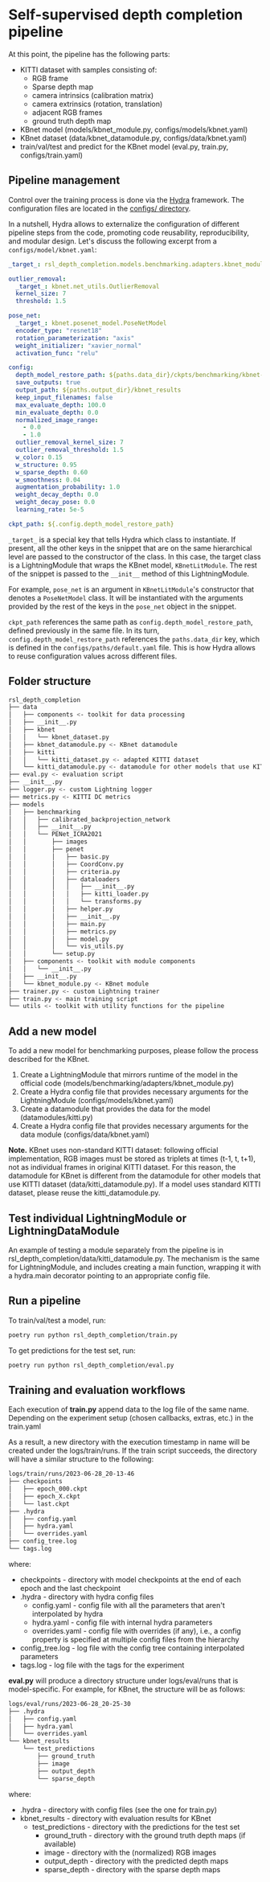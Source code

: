 # Self-supervised depth completion pipeline

At this point, the pipeline has the following parts:

- KITTI dataset with samples consisting of:
  - RGB frame
  - Sparse depth map
  - camera intrinsics (calibration matrix)
  - camera extrinsics (rotation, translation)
  - adjacent RGB frames
  - ground truth depth map
- KBnet model (models/kbnet_module.py, configs/models/kbnet.yaml)
- KBnet dataset (data/kbnet_datamodule.py, configs/data/kbnet.yaml)
- train/val/test and predict for the KBnet model (eval.py, train.py, configs/train.yaml)

## Pipeline management

Control over the training process is done via the [Hydra](https://hydra.cc/) framework. The configuration files are located in the [configs/ directory](../configs).

In a nutshell, Hydra allows to externalize the configuration of different pipeline steps from the code, promoting code reusability, reproducibility, and modular design. Let's discuss the following excerpt from a `configs/model/kbnet.yaml`:

```yaml
_target_: rsl_depth_completion.models.benchmarking.adapters.kbnet_module.KBnetLitModule

outlier_removal:
  _target_: kbnet.net_utils.OutlierRemoval
  kernel_size: 7
  threshold: 1.5

pose_net:
  _target_: kbnet.posenet_model.PoseNetModel
  encoder_type: "resnet18"
  rotation_parameterization: "axis"
  weight_initializer: "xavier_normal"
  activation_func: "relu"

config:
  depth_model_restore_path: ${paths.data_dir}/ckpts/benchmarking/kbnet-kitti.pth
  save_outputs: true
  output_path: ${paths.output_dir}/kbnet_results
  keep_input_filenames: false
  max_evaluate_depth: 100.0
  min_evaluate_depth: 0.0
  normalized_image_range:
    - 0.0
    - 1.0
  outlier_removal_kernel_size: 7
  outlier_removal_threshold: 1.5
  w_color: 0.15
  w_structure: 0.95
  w_sparse_depth: 0.60
  w_smoothness: 0.04
  augmentation_probability: 1.0
  weight_decay_depth: 0.0
  weight_decay_pose: 0.0
  learning_rate: 5e-5

ckpt_path: ${.config.depth_model_restore_path}
```

`_target_` is a special key that tells Hydra which class to instantiate. If present, all the other keys in the snippet that are on the same hierarchical level are passed to the constructor of the class.
 In this case, the target class is a LightningModule that wraps the KBnet model, `KBnetLitModule`. The rest of the snippet is passed to the `__init__` method of this LightningModule.

 For example, `pose_net` is an argument in `KBnetLitModule`'s constructor that denotes a `PoseNetModel` class. It will be instantiated with the arguments provided by the rest of the keys in the `pose_net` object in the snippet.

`ckpt_path` references the same path as `config.depth_model_restore_path`, defined previously in the same file. In its turn, `config.depth_model_restore_path` references the `paths.data_dir` key, which is defined in the `configs/paths/default.yaml` file. This is how Hydra allows to reuse configuration values across different files.

## Folder structure

```bash
rsl_depth_completion
├── data
│   ├── components <- toolkit for data processing
│   ├── __init__.py
│   ├── kbnet
│   │   └── kbnet_dataset.py
│   ├── kbnet_datamodule.py <- KBnet datamodule
│   ├── kitti
│   │   └── kitti_dataset.py <- adapted KITTI dataset
│   └── kitti_datamodule.py <- datamodule for other models that use KITTI dataset
├── eval.py <- evaluation script
├── __init__.py
├── logger.py <- custom Lightning logger
├── metrics.py <- KITTI DC metrics
├── models
│   ├── benchmarking
│   │   ├── calibrated_backprojection_network
│   │   ├── __init__.py
│   │   └── PENet_ICRA2021
│   │       ├── images
│   │       ├── penet
│   │       │   ├── basic.py
│   │       │   ├── CoordConv.py
│   │       │   ├── criteria.py
│   │       │   ├── dataloaders
│   │       │   │   ├── __init__.py
│   │       │   │   ├── kitti_loader.py
│   │       │   │   └── transforms.py
│   │       │   ├── helper.py
│   │       │   ├── __init__.py
│   │       │   ├── main.py
│   │       │   ├── metrics.py
│   │       │   ├── model.py
│   │       │   └── vis_utils.py
│   │       └── setup.py
│   ├── components <- toolkit with module components
│   │   └── __init__.py
│   ├── __init__.py
│   └── kbnet_module.py <- KBnet module
├── trainer.py <- custom Lightning trainer
├── train.py <- main training script
└── utils <- toolkit with utility functions for the pipeline
```

## Add a new model

To add a new model for benchmarking purposes, please follow the process described for the KBnet.

1. Create a LightningModule that mirrors runtime of the model in the official code (models/benchmarking/adapters/kbnet_module.py)
2. Create a Hydra config file that provides necessary arguments for the LightningModule (configs/models/kbnet.yaml)
3. Create a datamodule that provides the data for the model (datamodules/kitti.py)
4. Create a Hydra config file that provides necessary arguments for the data module (configs/data/kbnet.yaml)

**Note.** KBnet uses non-standard KITTI dataset: following official implementation, RGB images must be stored as triplets at times (t-1, t, t+1), not as individual frames in original KITTI dataset. For this reason, the datamodule for KBnet is different from the datamodule for other models that use KITTI dataset (data/kitti_datamodule.py). If a model uses standard KITTI dataset, please reuse the kitti_datamodule.py.

## Test individual LightningModule or LightningDataModule

An example of testing a module separately from the pipeline is in rsl_depth_completion/data/kitti_datamodule.py. The mechanism is the same for LightningModule, and includes creating a main function, wrapping it with a hydra.main decorator pointing to an appropriate config file.

## Run a pipeline

To train/val/test a model, run:

```bash
poetry run python rsl_depth_completion/train.py
```

To get predictions for the test set, run:

```bash
poetry run python rsl_depth_completion/eval.py
```

## Training and evaluation workflows

Each execution of **train.py** append data to the log file of the same name. Depending on the experiment setup (chosen callbacks, extras, etc.) in the train.yaml

As a result, a new directory with the execution timestamp in name will be created under the logs/train/runs. If the train script succeeds, the directory will have a similar structure to the following:

```bash
logs/train/runs/2023-06-28_20-13-46
├── checkpoints
│   ├── epoch_000.ckpt
│   ├── epoch_X.ckpt
│   └── last.ckpt
├── .hydra
│   ├── config.yaml
│   ├── hydra.yaml
│   └── overrides.yaml
├── config_tree.log
└── tags.log
```

where:

- checkpoints - directory with model checkpoints at the end of each epoch and the last checkpoint
- .hydra - directory with hydra config files
  - config.yaml - config file with all the parameters that aren't interpolated by hydra
  - hydra.yaml - config file with internal hydra parameters
  - overrides.yaml - config file with overrides (if any), i.e., a config property is specified at multiple config files from the hierarchy
- config_tree.log - log file with the config tree containing interpolated parameters
- tags.log - log file with the tags for the experiment

**eval.py** will produce a directory structure under logs/eval/runs that is model-specific. For example, for KBnet, the structure will be as follows:

```bash
logs/eval/runs/2023-06-28_20-25-30
├── .hydra
│   ├── config.yaml
│   ├── hydra.yaml
│   └── overrides.yaml
└── kbnet_results
    └── test_predictions
        ├── ground_truth
        ├── image
        ├── output_depth
        └── sparse_depth
```

where:

- .hydra - directory with config files (see the one for train.py)
- kbnet_results - directory with evaluation results for KBnet
  - test_predictions - directory with the predictions for the test set
    - ground_truth - directory with the ground truth depth maps (if available)
    - image - directory with the (normalized) RGB images
    - output_depth - directory with the predicted depth maps
    - sparse_depth - directory with the sparse depth maps
